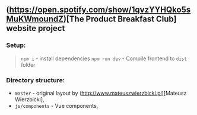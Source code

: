 ## (https://open.spotify.com/show/1qvzYYHQko5sMuKWmoundZ)[The Product Breakfast Club] website project

### Setup:
> `npm i` - install dependencies
> `npm run dev` - Compile frontend to `dist` folder

### Directory structure:
- `master` - original layout by (http://www.mateuszwierzbicki.pl)[Mateusz Wierzbicki],
- `js/components` - Vue components,